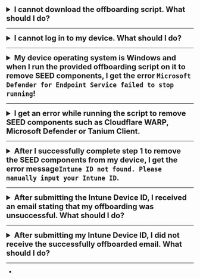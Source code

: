 <details><summary style="font-size:20px;font-weight:bold">I cannot download the offboarding script. What should I do?</summary>

  Create an [incident request](https://go.gov.sg/techpass-sr) and request for request for the offboarding script for your Defender organisation.
  
</details><hr />

<details><summary style="font-size:20px;font-weight:bold">
I cannot log in to my device. What should I do? </summary>

1. Create an [incident support](https://go.gov.sg/techpass-sr) request.
2. In **Details**, enter the text  *I am unable to offboard my device from SEED components but I would like to submit my Intune Device ID to offboard my device from SEED*. 
3. Select SEED as **TechPass Tenant**.
4. Select Production as **Environment**
5. Make sure to provide all the required details and submit the form.

</details><hr />

<details><summary style="font-size:20px;font-weight:bold">My device operating system is Windows and when I run the provided offboarding script on it to remove SEED components, I get the error <code>Microsoft Defender for Endpoint Service failed to stop running</code>!</summary>

This error would look like the following:

![offboarding-error-for-defender-windows](/images/offboarding-error-for-defender-windows.png)

Try running the script again. If you still experience any error, submit an [incident request](https://go.gov.sg/techpass-sr) with the TechPass support.

</details><hr />

<details><summary style="font-size:20px;font-weight:bold">I get an error while running the script to remove SEED components such as Cloudflare WARP, Microsoft Defender or Tanium Client.</summary>

Try running the script again. If you still experience any error, submit an [incident request](https://go.gov.sg/techpass-sr) with the TechPass support.

</details><hr />

<details><summary style="font-size:20px;font-weight:bold">After I successfully complete step 1 to remove the SEED components from my device, I get the error message<code>Intune ID not found. Please manually input your Intune ID</code>.</summary>

You may experience this error if we are unable to auto-retrieve your Intune Device ID due to some incorrect configurations on your device. There can be multiple reasons for this incorrect configurations. 

1. If you encounter this error, complete one of the following methods to get your Intune Device ID:

    - Go to the [TechPass portal](https://portal.techpass.gov.sg/secure/account/profile) and get the Intune Device ID from your account profile.
    - If you can't access the TechPass portal, please submit an [incident request](https://go.gov.sg/techpass-sr) with the TechPass support to get your Intune Device ID.
2. If you get your Intune device ID via incident request or if needed, repeat Step 1: Offboard device from SEED components before proceeding to Step 2: Submit Intune Device ID.


</details><hr />



<details><summary style="font-size:20px;font-weight:bold">After submitting the Intune Device ID, I received an email stating that my offboarding was unsuccessful. What should I do?</summary>

This can happen if you had submitted an incorrect Intune Device ID. 

1. Complete one of the following steps to get your Intune Device ID:

    - Go to the [TechPass portal](https://portal.techpass.gov.sg/secure/account/profile) and get the Intune Device ID from your account profile.
    - If you can't access the TechPass portal, please submit an [incident request](https://go.gov.sg/techpass-sr) with the TechPass support to get your Intune Device ID.

2. Complete the [offboarding steps](offboard-device/offboard-device-from-seed) for your device.


!> **Note**<br>-  In spite of submitting a correct Intune Device ID, if your offboarding is unsuccessful, please submit an [incident request](https://go.gov.sg/techpass-sr) with the TechPass support.<br><br>- If the TechPass support team completes the offboarding for you, you may not receive this successfully offboarded email from the DEEP team. However, the TechPass support team can confirm if you have successfully offboarded your device from SEED.

</details><hr />


<details><summary style="font-size:20px;font-weight:bold">After submitting my Intune Device ID, I did not receive the successfully offboarded email. What should I do?</summary>

It would take up to 30 minutes for the DEEP team to send the successfully offboarded email to you. If you still have not received this email, please submit an [incident request](https://go.gov.sg/techpass-sr) with the TechPass support.

!> **Note**<br> If the TechPass support team has completed the offboarding for you, you may not receive this email from the DEEP team. However, the TechPass support team can confirm if you have successfully offboarded your device from SEED.

</details><hr />





- 












